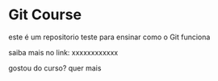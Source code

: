 # Git Course

este é um repositorio teste para ensinar como o Git funciona

saiba mais no link: xxxxxxxxxxxx


gostou do curso? quer mais
